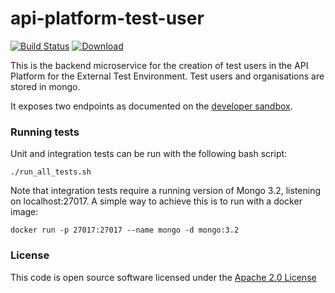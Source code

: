 # api-platform-test-user

[![Build Status](https://travis-ci.org/hmrc/api-platform-test-user.svg)](https://travis-ci.org/hmrc/api-platform-test-user) [ ![Download](https://api.bintray.com/packages/hmrc/releases/api-platform-test-user/images/download.svg) ](https://bintray.com/hmrc/releases/api-platform-test-user/_latestVersion)

This is the backend microservice for the creation of test users in the API Platform for the External Test Environment.
Test users and organisations are stored in mongo.

It exposes two endpoints as documented on the [developer sandbox]().

### Running tests

Unit and integration tests can be run with the following bash script:

    ./run_all_tests.sh

Note that integration tests require a running version of Mongo 3.2, listening on localhost:27017. A simple way to achieve this
is to run with a docker image:

    docker run -p 27017:27017 --name mongo -d mongo:3.2

### License

This code is open source software licensed under the [Apache 2.0 License]("http://www.apache.org/licenses/LICENSE-2.0.html")


